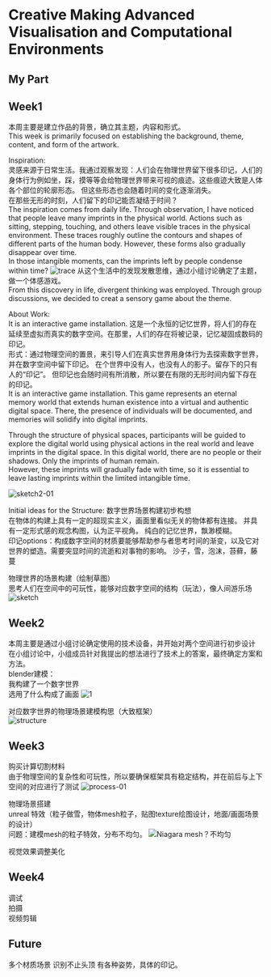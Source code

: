 # Creative Making Advanced Visualisation and Computational Environments
## My Part
## Week1
本周主要是建立作品的背景，确立其主题，内容和形式。  
This week is primarily focused on establishing the background, theme, content, and form of the artwork.

Inspiration:  
灵感来源于日常生活。我通过观察发现：人们会在物理世界留下很多印记，人们的身体行为例如坐，踩，摸等等会给物理世界带来可视的痕迹。这些痕迹大致是人体各个部位的轮廓形态。 但这些形态也会随着时间的变化逐渐消失。  
在那些无形的时刻，人们留下的印记能否凝结于时间？   
The inspiration comes from daily life. Through observation, I have noticed that people leave many imprints in the physical world. Actions such as sitting, stepping, touching, and others leave visible traces in the physical environment. These traces roughly outline the contours and shapes of different parts of the human body. However, these forms also gradually disappear over time.  
In those intangible moments, can the imprints left by people condense within time?
![trace](https://github.com/YirenWA/Creative-Making-Advanced-Visualisation-and-Computational-Environments/assets/119879041/c80dc11d-3893-411c-942d-ddccc92b23a0)
从这个生活中的发现发散思维，通过小组讨论确定了主题，做一个体感游戏。   
From this discovery in life, divergent thinking was employed. Through group discussions, we decided to creat  a sensory game about the theme.  

About Work:  
It is an interactive game installation.
这是一个永恒的记忆世界，将人们的存在延续至虚拟而真实的数字空间。在那里，人们的存在将被记录，记忆凝固成数码的印记。  
形式：通过物理空间的置景，来引导人们在真实世界用身体行为去探索数字世界，并在数字空间中留下印记。 在个世界中没有人，也没有人的影子。留存下的只有人的“印记”。
但印记也会随时间有所消散，所以要在有限的无形时间内留下存在的印记。  
It is an interactive game installation. This game represents an eternal memory world that extends human existence into a virtual and authentic digital space. There, the presence of individuals will be documented, and memories will solidify into digital imprints.  

Through the structure of physical spaces, participants will be guided to explore the digital world using physical actions in the real world and leave imprints in the digital space. In this digital world, there are no people or their shadows. Only the imprints of human remain.  
However, these imprints will gradually fade with time, so it is essential to leave lasting imprints within the limited intangible time.  

![sketch2-01](https://github.com/YirenWA/Creative-Making-Advanced-Visualisation-and-Computational-Environments/assets/119879041/97249aec-e613-4fab-beac-45d81dff4981)

Initial ideas for the Structure:
数字世界场景构建初步构想  
在物体的构建上具有一定的超现实主义，画面里看似无关的物体都有连接。 并具有一定形式感的观念构图，认为正平视角。  纯白的记忆世界，飘渺模糊。  
印记options：构成数字空间的材质要能够帮助参与者思考时间的渐变，以及它对世界的塑造。需要突显时间的流逝和对事物的影响。
沙子，雪，泡沫，苔藓，藤蔓  

物理世界的场景构建（绘制草图）  
思考人们在空间中的可玩性，能够对应数字空间的结构（玩法），像人间游乐场  
![sketch](https://github.com/YirenWA/Creative-Making-Advanced-Visualisation-and-Computational-Environments/assets/119879041/cf93bea0-e938-4b49-b10b-13644af1e356)


## Week2
本周主要是通过小组讨论确定使用的技术设备，并开始对两个空间进行初步设计  
在小组讨论中，小组成员针对我提出的想法进行了技术上的答案，最终确定方案和方法。  
blender建模：  
我构建了一个数字世界  
选用了什么构成了画面
![1](https://github.com/YirenWA/Creative-Making-Advanced-Visualisation-and-Computational-Environments/assets/119879041/9ab3f174-15e7-484a-8d7a-ad260e60d35e)

对应数字世界的物理场景建模构思（大致框架）  
![structure](https://github.com/YirenWA/Creative-Making-Advanced-Visualisation-and-Computational-Environments/assets/119879041/744fef88-2d98-4f94-a036-de2fdc246bd3)



## Week3
购买计算切割材料  
由于物理空间的复杂性和可玩性，所以要确保框架具有稳定结构，并在前后与上下空间的对应进行了测试
![process-01](https://github.com/YirenWA/Creative-Making-Advanced-Visualisation-and-Computational-Environments/assets/119879041/028f0b38-cee0-4e04-88d5-63d23ca4274e)

物理场景搭建  
unreal 特效（粒子做雪，物体mesh粒子，贴图texture绘图设计，地面/画面场景的设计）  
问题：建模mesh的粒子特效，分布不均匀。 
![Niagara mesh？不均匀](https://github.com/YirenWA/Creative-Making-Advanced-Visualisation-and-Computational-Environments/assets/119879041/8cc0b26e-cca7-4f08-bdf3-4d5d3321b207)

视觉效果调整美化

## Week4
调试  
拍摄  
视频剪辑

## Future
多个材质场景
识别不止头顶
有各种姿势，具体的印记。
